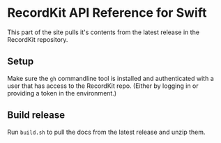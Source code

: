 # RecordKit API Reference for Swift

This part of the site pulls it's contents from the latest release in the RecordKit repository.

## Setup

Make sure the `gh` commandline tool is installed and authenticated with a user that has access to the RecordKit repo. (Either by logging in or providing a token in the environment.)

## Build release

Run `build.sh` to pull the docs from the latest release and unzip them.

